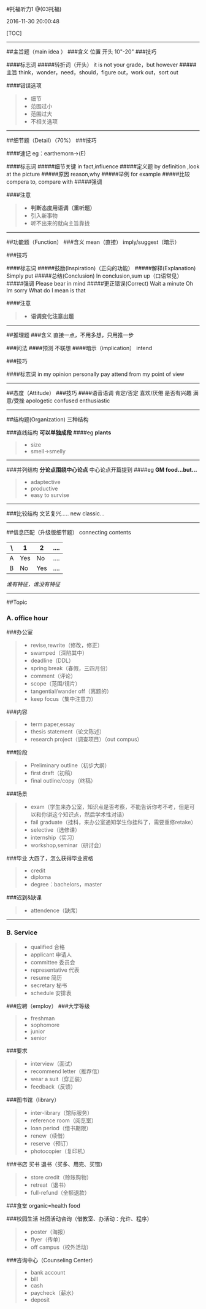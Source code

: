 #托福听力1
@(03托福)

2016-11-30 20:00:48

[TOC]

------
##主旨题（main idea ）
###含义
位置 开头 10"-20"
###技巧

####标志词
#####转折词（开头）
it is not your grade，but however
#####主旨
think，wonder，need，should，figure out，work out，sort out

####错误选项
> * 细节
> * 范围过小
> * 范围过大
> * 不相关选项

------
##细节题（Detail）（70%）
###技巧

####速记
eg：earthemorn->(E)

####标志词
#####细节关键
in fact,influence
#####定义题
by definition ,look at the picture
#####原因
reason,why
#####举例
for example
#####比较
compera to, compare with
#####强调

####注意
> * **判断态度用语调（重听题）**
> * 引入新事物
> * 听不出来的就向主旨靠拢

------
##功能题（Function）
###含义
mean（直接）
imply/suggest（暗示）

###技巧

####标志词
#####鼓励(Inspiration)（正向的功能）
#####解释(Explanation)
Simply put
#####总结(Conclusion)
In conclusion,sum up（口语常见）
#####强调
Please bear in mind
#####更正错误(Correct)
Wait a minute
Oh Im sorry
What do I mean is that

####注意
> * **语调变化注意出题**

------
##推理题
###含义
直接一点，不用多想，只用推一步

###问法
####预测
不联想
####暗示（implication）
intend

###技巧

####标志词
in my opinion
personally
pay attend
from my point of view

------
##态度（Attitude）
###技巧
####语音语调
肯定/否定
喜欢/厌倦
是否有兴趣
满意/受挫
apologetic
confused
enthusiastic

------
##结构题(Organization)
三种结构

###直线结构
**可以单独成段**
####eg
**plants**
> * size
> * smell->smelly

------
###并列结构
**分论点围绕中心论点**
中心论点开篇提到
####eg
**GM food...but...**
> * adaptective
> * productive
> * easy to survise

------
###比较结构
文艺复兴.....
new classic...

------
##信息匹配（升级版细节题）
connecting contents


\     | 1         | 2      | ....
----- | --------  | ------ | -----
A     |  Yes      |  No    | ....
B     |  No       |  Yes   | ....

*谁有特征，谁没有特征*

------
##Topic
### **A. office hour**

###办公室
> * revise,rewrite（修改，修正）
> * swamped（深陷其中）
> * deadline（DDL）
> * spring break（春假，三四月份）
> * comment（评论）
> * scope（范围/镜片）
> * tangential/wander off（离题的）
> * keep focus（集中注意力）

###内容
> * term paper,essay
> * thesis statement（论文陈述）
> * research project（调查项目）（out compus）

###阶段
> * Preliminary outline（初步大纲）
> * first draft（初稿）
> * final outline/copy（终稿）

###场景
> * exam（学生来办公室，知识点是否考察，不能告诉你考不考，但是可以和你讲这个知识点，然后学术性对话）
> * fail graduate（挂科，来办公室通知学生你挂科了，需要重修retake）
> * selective（选修课）
> * internship（实习）
> * workshop,seminar（研讨会）

###毕业
大四了，怎么获得毕业资格
> * credit
> * diploma
> * degree：bachelors，master

###迟到&缺课
> * attendence（缺席）

***

### **B. Service**
> * qualified 合格
> * applicant 申请人
> * committee 委员会
> * representative 代表
> * resume 简历
> * secretary 秘书
> * schedule 安排表

###应聘（employ）
###大学等级
> * freshman
> * sophomore
> * junior
> * senior

###要求
> * interview（面试）
> * recommend letter（推荐信）
> * wear a suit（穿正装）
> * feedback（反馈）

###图书馆（library）
> * inter-library（馆际服务）
> * reference room（阅览室）
> * loan period（借书期限）
> * renew（续借）
> * reserve（预订）
> * photocopier（复印机）

###书店
买书
退书（买多、用完、买错）

> * store credit（赊账购物）
> * retreat（退书）
> * full-refund（全额退款）

###食堂
organic=health food

###校园生活
社团活动咨询（借教室、办活动：允许、程序）

> * poster（海报）
> * flyer（传单）
> * off campus（校外活动）

###咨询中心（Counseling Center）
> * bank account
> * bill
> * cash
> * paycheck（薪水）
> * deposit




